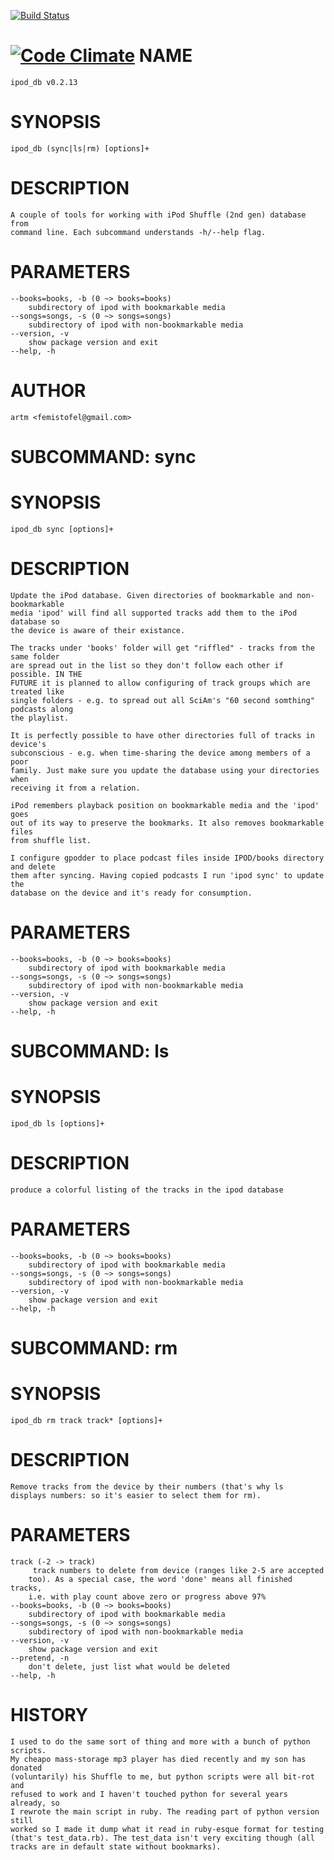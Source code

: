 [![Build Status](https://travis-ci.org/artm/ipod_db.png)](https://travis-ci.org/artm/ipod_db)

[![Code Climate](https://codeclimate.com/github/artm/ipod_db.png)](https://codeclimate.com/github/artm/ipod_db)
NAME
====

    ipod_db v0.2.13

SYNOPSIS
========

    ipod_db (sync|ls|rm) [options]+

DESCRIPTION
===========

    A couple of tools for working with iPod Shuffle (2nd gen) database from
    command line. Each subcommand understands -h/--help flag.

PARAMETERS
==========

    --books=books, -b (0 ~> books=books) 
        subdirectory of ipod with bookmarkable media 
    --songs=songs, -s (0 ~> songs=songs) 
        subdirectory of ipod with non-bookmarkable media 
    --version, -v 
        show package version and exit 
    --help, -h 

AUTHOR
======

    artm <femistofel@gmail.com>


SUBCOMMAND: sync
================

SYNOPSIS
========

    ipod_db sync [options]+

DESCRIPTION
===========

    Update the iPod database. Given directories of bookmarkable and non-bookmarkable
    media 'ipod' will find all supported tracks add them to the iPod database so
    the device is aware of their existance.
    
    The tracks under 'books' folder will get "riffled" - tracks from the same folder
    are spread out in the list so they don't follow each other if possible. IN THE
    FUTURE it is planned to allow configuring of track groups which are treated like
    single folders - e.g. to spread out all SciAm's "60 second somthing" podcasts along
    the playlist.
    
    It is perfectly possible to have other directories full of tracks in device's
    subconscious - e.g. when time-sharing the device among members of a poor
    family. Just make sure you update the database using your directories when
    receiving it from a relation.
    
    iPod remembers playback position on bookmarkable media and the 'ipod' goes
    out of its way to preserve the bookmarks. It also removes bookmarkable files
    from shuffle list.
    
    I configure gpodder to place podcast files inside IPOD/books directory and delete
    them after syncing. Having copied podcasts I run 'ipod sync' to update the
    database on the device and it's ready for consumption.

PARAMETERS
==========

    --books=books, -b (0 ~> books=books) 
        subdirectory of ipod with bookmarkable media 
    --songs=songs, -s (0 ~> songs=songs) 
        subdirectory of ipod with non-bookmarkable media 
    --version, -v 
        show package version and exit 
    --help, -h 

SUBCOMMAND: ls
==============

SYNOPSIS
========

    ipod_db ls [options]+

DESCRIPTION
===========

    produce a colorful listing of the tracks in the ipod database

PARAMETERS
==========

    --books=books, -b (0 ~> books=books) 
        subdirectory of ipod with bookmarkable media 
    --songs=songs, -s (0 ~> songs=songs) 
        subdirectory of ipod with non-bookmarkable media 
    --version, -v 
        show package version and exit 
    --help, -h 

SUBCOMMAND: rm
==============

SYNOPSIS
========

    ipod_db rm track track* [options]+

DESCRIPTION
===========

    Remove tracks from the device by their numbers (that's why ls
    displays numbers: so it's easier to select them for rm).

PARAMETERS
==========

    track (-2 -> track) 
         track numbers to delete from device (ranges like 2-5 are accepted 
        too). As a special case, the word 'done' means all finished tracks, 
        i.e. with play count above zero or progress above 97% 
    --books=books, -b (0 ~> books=books) 
        subdirectory of ipod with bookmarkable media 
    --songs=songs, -s (0 ~> songs=songs) 
        subdirectory of ipod with non-bookmarkable media 
    --version, -v 
        show package version and exit 
    --pretend, -n 
        don't delete, just list what would be deleted 
    --help, -h 

HISTORY
=======

    I used to do the same sort of thing and more with a bunch of python scripts.
    My cheapo mass-storage mp3 player has died recently and my son has donated
    (voluntarily) his Shuffle to me, but python scripts were all bit-rot and
    refused to work and I haven't touched python for several years already, so
    I rewrote the main script in ruby. The reading part of python version still
    worked so I made it dump what it read in ruby-esque format for testing
    (that's test_data.rb). The test_data isn't very exciting though (all
    tracks are in default state without bookmarks).
